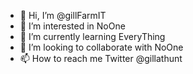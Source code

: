 - 👋 Hi, I’m @gillFarmIT
- 👀 I’m interested in NoOne  
- 🌱 I’m currently learning EveryThing  
- 💞️ I’m looking to collaborate with NoOne
- 📫 How to reach me 
       Twitter @gillathunt

<!---
GillFarm/GillFarm is a ✨ special ✨ repository because its `README.md` (this file) appears on your GitHub profile.
You can click the Preview link to take a look at your changes.
--->
